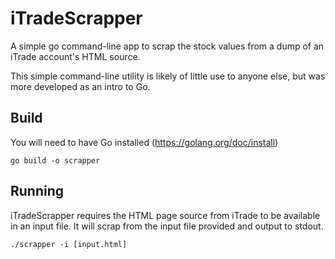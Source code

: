 # iTradeScrapper
A simple go command-line app to scrap the stock values from a dump of an iTrade account's HTML source.

This simple command-line utility is likely of little use to anyone else, but was more developed as an intro to Go.

## Build
You will need to have Go installed (https://golang.org/doc/install)
```
go build -o scrapper
```

## Running
iTradeScrapper requires the HTML page source from iTrade to be available in an input file. It will scrap from the input file provided and output to stdout.
```
./scrapper -i [input.html]
```

